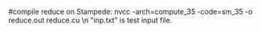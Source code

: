 #compile reduce on Stampede:
  nvcc -arch=compute_35 -code=sm_35 -o reduce.out reduce.cu \n
  "inp.txt" is test input file.
